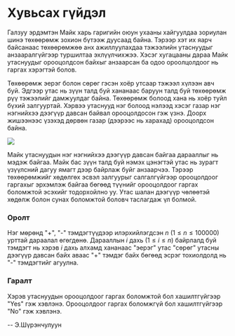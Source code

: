 Хувьсах гүйдэл
==============

Галзуу эрдэмтэн Майк харь гаригийн оюун ухааны хайгуулдаа зориулан шинэ төхөөрөмж
зохион бүтээж дуусаад байна. Тэрээр хэт их яарч байсанаас төхөөрөмжөө анх ажиллуулахдаа
тэжээлийн утаснуудыг анзааралгүйгээр туршилтаа эхлүүлчихжээ. Хэсэг хугацааны дараа
Майк утаснуудыг орооцолдсон байхыг анзаарсан ба одоо ороолцолдоог нь гаргах хэрэгтэй болов.

Төхөөрөмж эерэг болон сөрөг гэсэн хоёр утсаар тэжээл хүлээн авч буй. Эдгээр утас нь зүүн
талд буй хананаас баруун талд буй төхөөрөмж рүү тэжээлийг дамжуулдаг байна. Төхөөрөмж
болоод хана нь хоёр туйл бүхий залгууртай. Хэрвээ утаснууд нэг болоод нэлээд хэсэг газар нэг нэгнийхээ дээгүүр давсан байвал орооцолдосон гэж үзнэ. Доорх жишээнээс үзэхэд дөрвөн газар (дээрээс нь харахад) орооцолдсон байна.

![][1]

Майк утаснуудын нэг нэгнийхээ дээгүүр давсан байгаа дарааллыг нь мэдэж байгаа. Майк бас
зүүн талд буй нэмэх цэнэгтэй утас нь зурагт үзүүлсний дагуу ямагт дээр байрлаж буйг анзаарчээ. Тэрээр төхөөрөмжийг хөдөлгөх эсвэл залгуурыг салгалгүйгээр орооцолдоог гаргахыг эрхэмлэж байгаа бөгөөд түүнийг орооцолдоог гаргах боломжтой эсэхийг тодорхойлно уу. Утас шалан дээгүүр чөлөөтэй хөдөлж болон сунах боломжтой боловч таслагдаж үл болмой.

### Оролт
Нэг мөрөнд "+", "-" тэмдэгтүүдээр илэрхийлэгдсэн $n$  ($1 ≤ n ≤ 100000$) урттай дараалал өгөгдөнө. Дарааллын $i$ дахь ($1 ≤ i ≤ n$) байрлалд буй тэмдэгт нь хэрэв $i$ дахь алхамд
хананаас "эерэг" утас "сөрөг" утасны дээгүүр давсан байх аваас "+" тэмдэг байх бөгөөд
эсрэг тохиолдолд нь "-" тэмдэгтийг агуулна.

### Гаралт

Хэрэв утаснуудын орооцолдоог гаргах боломжтой бол хашилтгүйгээр "Yes" гэж хэвлэнэ.
Орооцолдоог гаргах боломжгүй бол хашилтгүйгээр "No" гэж хэвлэнэ.

  [1]: http://espresso.codeforces.com/5d5a8fb60d94479ffcd82131a4adf68eef67cd99.png

-- Э.Шүрэнчулуун
